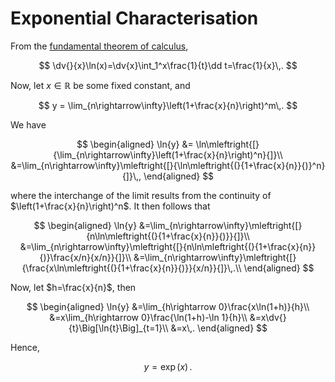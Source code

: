 # Exponential Characterisation

From the [fundamental theorem of calculus](fundamental-theorem-of-calculus.md#First-Fundamental-Theorem-of-Calculus),

$$
\dv{}{x}\ln(x)=\dv{x}\int_1^x\frac{1}{t}\dd t=\frac{1}{x}\,.
$$

Now, let $x\in\mathbb{R}$ be some fixed constant, and

$$
y = \lim_{n\rightarrow\infty}\left(1+\frac{x}{n}\right)^m\,.
$$

We have

$$
    \begin{aligned}
    \ln{y} &= \ln\mleftright{[}{\lim_{n\rightarrow\infty}\left(1+\frac{x}{n}\right)^n}{]}\\
           &=\lim_{n\rightarrow\infty}\mleftright{[}{\ln\mleftright{(}{1+\frac{x}{n}}{)}^n}{]}\,,
    \end{aligned}
$$

where the interchange of the limit results from the continuity of $\left(1+\frac{x}{n}\right)^n$.
It then follows that

$$
    \begin{aligned}
    \ln{y} &=\lim_{n\rightarrow\infty}\mleftright{[}{n\ln\mleftright{(}{1+\frac{x}{n}}{)}}{]}\\
           &=\lim_{n\rightarrow\infty}\mleftright{[}{n\ln\mleftright{(}{1+\frac{x}{n}}{)}\frac{x/n}{x/n}}{]}\\
           &=\lim_{n\rightarrow\infty}\mleftright{[}{\frac{x\ln\mleftright{(}{1+\frac{x}{n}}{)}}{x/n}}{]}\,.\\
    \end{aligned}
$$

Now, let $h=\frac{x}{n}$, then

$$
\begin{aligned}
    \ln{y} &=\lim_{h\rightarrow 0}\frac{x\ln(1+h)}{h}\\
           &=x\lim_{h\rightarrow 0}\frac{\ln(1+h)-\ln 1}{h}\\
           &=x\dv{}{t}\Big[\ln{t}\Big]_{t=1}\\
           &=x\,.
\end{aligned}
$$

Hence,

$$
y = \exp(x)\,.
$$
